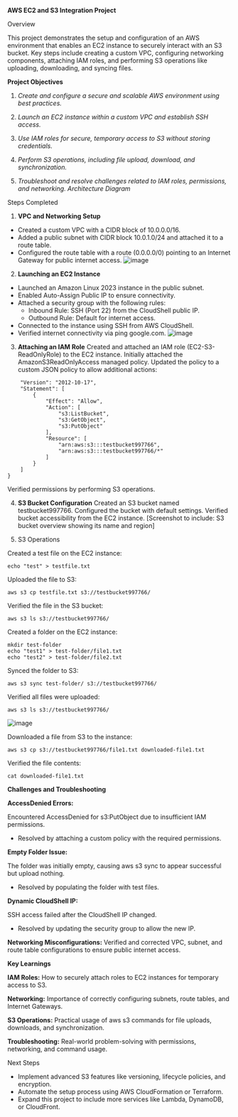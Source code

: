 **AWS EC2 and S3 Integration Project**

Overview

This project demonstrates the setup and configuration of an AWS environment that enables an EC2 instance to securely interact with an S3 bucket. Key steps include creating a custom VPC, configuring networking components, attaching IAM roles, and performing S3 operations like uploading, downloading, and syncing files.

**Project Objectives**

1. *Create and configure a secure and scalable AWS environment using best practices.*

2. *Launch an EC2 instance within a custom VPC and establish SSH access.*

3. *Use IAM roles for secure, temporary access to S3 without storing credentials.*

4. *Perform S3 operations, including file upload, download, and synchronization.*

5. *Troubleshoot and resolve challenges related to IAM roles, permissions, and networking.
Architecture Diagram*


Steps Completed
1. **VPC and Networking Setup**
* Created a custom VPC with a CIDR block of 10.0.0.0/16.
* Added a public subnet with CIDR block 10.0.1.0/24 and attached it to a route table.
* Configured the route table with a route (0.0.0.0/0) pointing to an Internet Gateway for public internet access.
![image](https://github.com/user-attachments/assets/c04b918c-93f9-4c0e-b6e4-d39f8e9ba27e)

2. **Launching an EC2 Instance**
* Launched an Amazon Linux 2023 instance in the public subnet.
* Enabled Auto-Assign Public IP to ensure connectivity.
* Attached a security group with the following rules:
    * Inbound Rule: SSH (Port 22) from the CloudShell public IP.
    * Outbound Rule: Default for internet access.
* Connected to the instance using SSH from AWS CloudShell.
* Verified internet connectivity via ping google.com.
![image](https://github.com/user-attachments/assets/537e7a49-e089-43cb-9894-f86a6b9d5382)


3. **Attaching an IAM Role**
Created and attached an IAM role (EC2-S3-ReadOnlyRole) to the EC2 instance.
Initially attached the AmazonS3ReadOnlyAccess managed policy.
Updated the policy to a custom JSON policy to allow additional actions:


```{
    "Version": "2012-10-17",
    "Statement": [
        {
            "Effect": "Allow",
            "Action": [
                "s3:ListBucket",
                "s3:GetObject",
                "s3:PutObject"
            ],
            "Resource": [
                "arn:aws:s3:::testbucket997766",
                "arn:aws:s3:::testbucket997766/*"
            ]
        }
    ]
}
```

Verified permissions by performing S3 operations.

4. **S3 Bucket Configuration**
Created an S3 bucket named testbucket997766.
Configured the bucket with default settings.
Verified bucket accessibility from the EC2 instance.
[Screenshot to include: S3 bucket overview showing its name and region]

5. S3 Operations

Created a test file on the EC2 instance:
```
echo "test" > testfile.txt
```
Uploaded the file to S3:
```
aws s3 cp testfile.txt s3://testbucket997766/
```
Verified the file in the S3 bucket:
```
aws s3 ls s3://testbucket997766/
```

Created a folder on the EC2 instance:
```
mkdir test-folder
echo "test1" > test-folder/file1.txt
echo "test2" > test-folder/file2.txt
```
Synced the folder to S3:
```
aws s3 sync test-folder/ s3://testbucket997766/
```
Verified all files were uploaded:
```
aws s3 ls s3://testbucket997766/
```

![image](https://github.com/user-attachments/assets/5a1aacc5-73d6-4868-8fe5-58b15a02f083)

Downloaded a file from S3 to the instance:
```
aws s3 cp s3://testbucket997766/file1.txt downloaded-file1.txt
```
Verified the file contents:
```
cat downloaded-file1.txt
```
**Challenges and Troubleshooting**

**AccessDenied Errors:**

Encountered AccessDenied for s3:PutObject due to insufficient IAM permissions.
  * Resolved by attaching a custom policy with the required permissions.
    
**Empty Folder Issue:**

The folder was initially empty, causing aws s3 sync to appear successful but upload nothing.
  * Resolved by populating the folder with test files.

**Dynamic CloudShell IP:**

SSH access failed after the CloudShell IP changed.
  * Resolved by updating the security group to allow the new IP.

**Networking Misconfigurations:**
Verified and corrected VPC, subnet, and route table configurations to ensure public internet access.

**Key Learnings**

**IAM Roles:**
How to securely attach roles to EC2 instances for temporary access to S3.

**Networking:**
Importance of correctly configuring subnets, route tables, and Internet Gateways.

**S3 Operations:**
Practical usage of aws s3 commands for file uploads, downloads, and synchronization.

**Troubleshooting:**
Real-world problem-solving with permissions, networking, and command usage.

Next Steps
* Implement advanced S3 features like versioning, lifecycle policies, and encryption.
* Automate the setup process using AWS CloudFormation or Terraform.
* Expand this project to include more services like Lambda, DynamoDB, or CloudFront.
